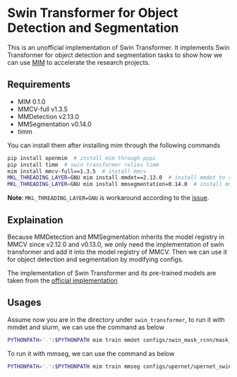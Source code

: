# Swin Transformer for Object Detection and Segmentation

This is an unofficial implementation of Swin Transformer.
It implements Swin Transformer for object detection and segmentation tasks to show how we can use [MIM](https://github.com/open-mmlab/mim) to accelerate the research projects.

## Requirements

- MIM 0.1.0
- MMCV-full v1.3.5
- MMDetection v2.13.0
- MMSegmentation v0.14.0
- timm

You can install them after installing mim through the following commands

```bash
pip install openmim  # install mim through pypi
pip install timm  # swin transformer relies timm
mim install mmcv-full==1.3.5  # install mmcv
MKL_THREADING_LAYER=GNU mim install mmdet==2.13.0  # install mmdet to run object detection
MKL_THREADING_LAYER=GNU mim install mmsegmentation=0.14.0  # install mmseg to run semantic segmentation
```

**Note**: `MKL_THREADING_LAYER=GNU` is workaround according to the [issue](https://github.com/pytorch/pytorch/issues/37377).

## Explaination

Because MMDetection and MMSegmentation inherits the model registry in MMCV since v2.12.0 and v0.13.0, we only need the implementation of swin transformer and add it into the model registry of MMCV. Then we can use it for object detection and segmentation by modifying configs.

The implementation of Swin Transformer and its pre-trained models are taken from the [official implementation](https://github.com/microsoft/Swin-Transformer)

## Usages

Assume now you are in the directory under `swin_transformer`, to run it with mmdet and slurm, we can use the command as below

```bash
PYTHONPATH='.':$PYTHONPATH mim train mmdet configs/swin_mask_rcnn/mask_rcnn_swim-t-p4-w7_fpn_fp16_1x_coco.py --work-dir ../work_dir/mask_rcnn_swim-t-p4-w7_fpn_fp16_1x_coco.py --launcher slurm --partition $PARTITION --gpus 8 --gpus-per-node 8  --srun-args ${SRUN_ARGS}
```

To run it with mmseg, we can use the command as below

```bash
PYTHONPATH='.':$PYTHONPATH mim train mmseg configs/upernet/upernet_swin-t_512x512_160k_8x2_ade20k.py --work-dir ../work_dir/upernet_swin-t_512x512_160k_8x2_ade20k.py --launcher slurm --partition $PARTITION --gpus 8 --gpus-per-node 8 --srun-args ${SRUN_ARGS}
```
